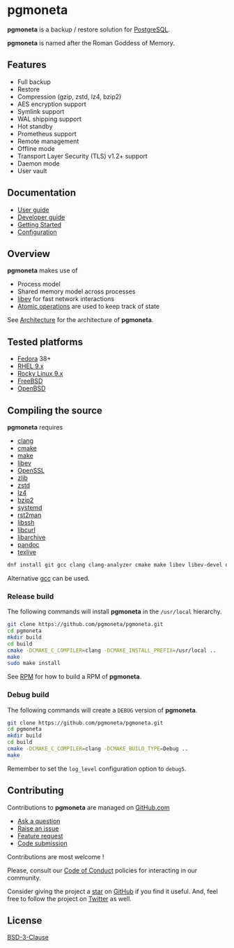 # pgmoneta

**pgmoneta** is a backup / restore solution for [PostgreSQL](https://www.postgresql.org).

**pgmoneta** is named after the Roman Goddess of Memory.

## Features

* Full backup
* Restore
* Compression (gzip, zstd, lz4, bzip2)
* AES encryption support
* Symlink support
* WAL shipping support
* Hot standby
* Prometheus support
* Remote management
* Offline mode
* Transport Layer Security (TLS) v1.2+ support
* Daemon mode
* User vault

## Documentation

* [User guide](https://raw.githubusercontent.com/pgmoneta/pgmoneta.github.io/main/doc/pgmoneta-user-guide.pdf)
* [Developer guide](https://raw.githubusercontent.com/pgmoneta/pgmoneta.github.io/main/doc/pgmoneta-dev-guide.pdf)
* [Getting Started](./doc/GETTING_STARTED.md)
* [Configuration](./doc/CONFIGURATION.md)

## Overview

**pgmoneta** makes use of

* Process model
* Shared memory model across processes
* [libev](http://software.schmorp.de/pkg/libev.html) for fast network interactions
* [Atomic operations](https://en.cppreference.com/w/c/atomic) are used to keep track of state

See [Architecture](./doc/ARCHITECTURE.md) for the architecture of **pgmoneta**.

## Tested platforms

* [Fedora](https://getfedora.org/) 38+
* [RHEL 9.x](https://docs.redhat.com/en/documentation/red_hat_enterprise_linux/9)
* [Rocky Linux 9.x](https://rockylinux.org/)
* [FreeBSD](https://www.freebsd.org/)
* [OpenBSD](http://www.openbsd.org/)

## Compiling the source

**pgmoneta** requires

* [clang](https://clang.llvm.org/)
* [cmake](https://cmake.org)
* [make](https://www.gnu.org/software/make/)
* [libev](http://software.schmorp.de/pkg/libev.html)
* [OpenSSL](http://www.openssl.org/)
* [zlib](https://zlib.net)
* [zstd](http://www.zstd.net)
* [lz4](https://lz4.github.io/lz4/)
* [bzip2](http://sourceware.org/bzip2/)
* [systemd](https://www.freedesktop.org/wiki/Software/systemd/)
* [rst2man](https://docutils.sourceforge.io/)
* [libssh](https://www.libssh.org/)
* [libcurl](https://curl.se/libcurl/)
* [libarchive](http://www.libarchive.org/)
* [pandoc](https://pandoc.org/)
* [texlive](https://www.tug.org/texlive/)

```sh
dnf install git gcc clang clang-analyzer cmake make libev libev-devel openssl openssl-devel systemd systemd-devel zlib zlib-devel libzstd libzstd-devel lz4 lz4-devel libssh libssh-devel libcurl libcurl-devel python3-docutils libatomic bzip2 bzip2-devel libarchive libarchive-devel
```

Alternative [gcc](https://gcc.gnu.org) can be used.

### Release build

The following commands will install **pgmoneta** in the `/usr/local` hierarchy.

```sh
git clone https://github.com/pgmoneta/pgmoneta.git
cd pgmoneta
mkdir build
cd build
cmake -DCMAKE_C_COMPILER=clang -DCMAKE_INSTALL_PREFIX=/usr/local ..
make
sudo make install
```

See [RPM](./doc/RPM.md) for how to build a RPM of **pgmoneta**.

### Debug build

The following commands will create a `DEBUG` version of **pgmoneta**.

```sh
git clone https://github.com/pgmoneta/pgmoneta.git
cd pgmoneta
mkdir build
cd build
cmake -DCMAKE_C_COMPILER=clang -DCMAKE_BUILD_TYPE=Debug ..
make
```

Remember to set the `log_level` configuration option to `debug5`.

## Contributing

Contributions to **pgmoneta** are managed on [GitHub.com](https://github.com/pgmoneta/pgmoneta/)

* [Ask a question](https://github.com/pgmoneta/pgmoneta/discussions)
* [Raise an issue](https://github.com/pgmoneta/pgmoneta/issues)
* [Feature request](https://github.com/pgmoneta/pgmoneta/issues)
* [Code submission](https://github.com/pgmoneta/pgmoneta/pulls)

Contributions are most welcome !

Please, consult our [Code of Conduct](./CODE_OF_CONDUCT.md) policies for interacting in our
community.

Consider giving the project a [star](https://github.com/pgmoneta/pgmoneta/stargazers) on
[GitHub](https://github.com/pgmoneta/pgmoneta/) if you find it useful. And, feel free to follow
the project on [Twitter](https://twitter.com/pgmoneta/) as well.

## License

[BSD-3-Clause](https://opensource.org/licenses/BSD-3-Clause)
